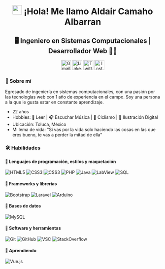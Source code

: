<h1 align="center">
  <img src="https://media.giphy.com/media/hvRJCLFzcasrR4ia7z/giphy.gif" width="30px" height="30px">
  ¡Hola! Me llamo Aldair Camaho Albarran
</h1>

<h2 align="center">
    🖥️ Ingeniero en Sistemas Computacionales | Desarrollador Web 👨‍💻
</h2>

<p align="center">
    <a href="mailto:aldaalbarran.dev@gmail.com"><img width="32px" alt="Gmail" title="aldaalbarran.dev@gmail.com" src="https://cdn.icon-icons.com/icons2/2108/PNG/512/email_icon_130945.png"/></a>
    <a href="https://www.linkedin.com/in/aldaalbarran/"><img width="32px" alt="LinkedIn" title="LinkedIn" src="https://cdn.icon-icons.com/icons2/1099/PNG/512/1485482199-linkedin_78667.png"/></a>
    <a href="https://twitter.com/aldaalbarran"><img width="32px" alt="Twitter" title="Twitter" src="https://cdn.icon-icons.com/icons2/1211/PNG/512/1491579583-yumminkysocialmedia02_83111.png"/></a>
    <a href="https://www.instagram.com/aldaalbarran.dev/"><img width="32px" alt="Instagram" title="Instagram" src="https://cdn.icon-icons.com/icons2/1753/PNG/512/iconfinder-social-media-applications-3instagram-4102579_113804.png"/></a>
</p>

### 🚀 Sobre mí
Egresado de ingeniería en sistemas computacionales, con una pasión por las tecnologías web con 1 año de experiencia en el campo. Soy una persona a la que le gusta estar en constante aprendizaje.

- 22 años
- Hobbies: 📖 Leer | 🎧 Escuchar Música | 🚴 Ciclismo | 🎨 Ilustración Digital
- Ubicación: Toluca, México
- Mi lema de vida: "Si vas por la vida solo haciendo las cosas en las que eres bueno, te vas a perder la mitad de ella"

 ### 🛠️ Habilidades

#### 📌 Lenguajes de programación, estilos y maquetación
![HTML5](https://img.shields.io/badge/HTML5-E34F26?style=for-the-badge&logo=HTML5&logoColor=FFFFFF)
![CSS3](https://img.shields.io/badge/CSS3-264DE4?style=for-the-badge&logo=CSS3&logoColor=FFFFFF)
![CSS3](https://img.shields.io/badge/JavaScript-F0DB4F?style=for-the-badge&logo=JavaScript&logoColor=000000)
![PHP](https://img.shields.io/badge/PHP-474A8A?style=for-the-badge&logo=PHP&logoColor=FFFFFF)
![Java](https://img.shields.io/badge/Java-EC2023?style=for-the-badge&logo=Java&logoColor=FFFFFF)
![LabView](https://img.shields.io/badge/LabView-f2ce1b?style=for-the-badge&logo=LabView&logoColor=000000)
![SQL](https://img.shields.io/badge/SQL-00758F?style=for-the-badge&logo=database&logoColor=FFFFFF)

#### 📌 Frameworks y librerías
![Bootstrap](https://img.shields.io/badge/Bootstrap-563D7C?style=for-the-badge&logo=Bootstrap&logoColor=FFFFFF)
![Laravel](https://img.shields.io/badge/Laravel-FF291A?style=for-the-badge&logo=Laravel&logoColor=FFFFFF)
![Arduino](https://img.shields.io/badge/Arduino-3186A0?style=for-the-badge&logo=Arduino&logoColor=FFFFFF)

#### 📌 Bases de datos
![MySQL](https://img.shields.io/badge/MySQL-00758F?style=for-the-badge&logo=MySQL&logoColor=FFFFFF)

#### 📌 Software y herramientas
![Git](https://img.shields.io/badge/Git-F1202F?style=for-the-badge&logo=Git&logoColor=FFFFFF)
![GitHub](https://img.shields.io/badge/GitHub-171515?style=for-the-badge&logo=GitHub&logoColor=FFFFFF)
![VSC](https://img.shields.io/badge/Visual%20Studio%20Code-0078D7?style=for-the-badge&logo=VisualStudioCode&logoColor=FFFFFF)
![StackOverflow](https://img.shields.io/badge/Stack%20Overflow-F47F24?style=for-the-badge&logo=StackOverflow&logoColor=FFFFFF)

#### 🌱 Aprendiendo 
![Vue.js](https://img.shields.io/badge/Vue.js-41B883?style=for-the-badge&logo=Vue.js&logoColor=34495E)
